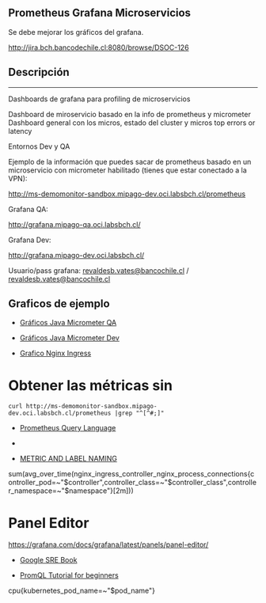 Prometheus Grafana Microservicios
---------------------------------

Se debe mejorar los gráficos del grafana. 


http://jira.bch.bancodechile.cl:8080/browse/DSOC-126


## Descripción
----

Dashboards de grafana para profiling de microservicios

Dashboard de miroservicio basado en la info de prometheus y micrometer
Dashboard general con los micros, estado del cluster y micros top errors or latency
 

Entornos Dev y QA

Ejemplo de la información que puedes sacar de prometheus basado en un microservicio con micrometer habilitado (tienes que estar conectado a la VPN):

 

http://ms-demomonitor-sandbox.mipago-dev.oci.labsbch.cl/prometheus

 

 

Grafana QA:

http://grafana.mipago-qa.oci.labsbch.cl/

 

Grafana Dev:

http://grafana.mipago-dev.oci.labsbch.cl/

 

Usuario/pass grafana: revaldesb.vates@bancochile.cl / revaldesb.vates@bancochile.cl

 

## Graficos de ejemplo

 

* [Gráficos Java Micrometer QA](http://grafana.mipago-qa.oci.labsbch.cl/d/v_Nz5spMk/micros-j2c-java-micrometer?orgId=1)

 

* [Gráficos Java Micrometer Dev](http://grafana.mipago-dev.oci.labsbch.cl/d/v_Nz5spMk/micros-j2c-java-micrometer?orgId=1)

 

* [Grafico Nginx Ingress](http://grafana.mipago-dev.oci.labsbch.cl/d/nginx/nginx-ingress-controller?orgId=1&refresh=5s)


# Obtener las métricas sin #

```
curl http://ms-demomonitor-sandbox.mipago-dev.oci.labsbch.cl/prometheus |grep "^[^#;]"

```

* [Prometheus Query Language](https://grafana.com/blog/2020/02/04/introduction-to-promql-the-prometheus-query-language/)


* [](https://prometheus.io/docs/introduction/overview/)
* [METRIC AND LABEL NAMING](https://prometheus.io/docs/practices/naming/)


sum(avg_over_time(nginx_ingress_controller_nginx_process_connections{controller_pod=~"$controller",controller_class=~"$controller_class",controller_namespace=~"$namespace"}[2m]))



# Panel Editor


https://grafana.com/docs/grafana/latest/panels/panel-editor/




* [Google SRE Book](https://sre.google/sre-book/monitoring-distributed-systems/)

* [PromQL Tutorial for beginners](https://valyala.medium.com/promql-tutorial-for-beginners-9ab455142085)





cpu{kubernetes_pod_name=~"$pod_name"}

